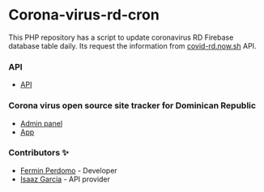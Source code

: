 # Corona-virus-rd-cron

This PHP repository has a script to update coronavirus RD Firebase database table daily. 
Its request the information from [covid-rd.now.sh](https://covid-rd.now.sh/api/boletin) API.

### API

- [API](https://covid-rd.now.sh/api/boletin)
    
### Corona virus open source site tracker for Dominican Republic
- [Admin panel](https://github.com/masterfermin02/coronavirusrd-admin)
- [App](https://github.com/masterfermin02/coronavirusrd)


### Contributors ✨
- [Fermin Perdomo](https://github.com/masterfermin02) - Developer
- [Isaaz Garcia](https://github.com/isaazgarcia) - API provider
